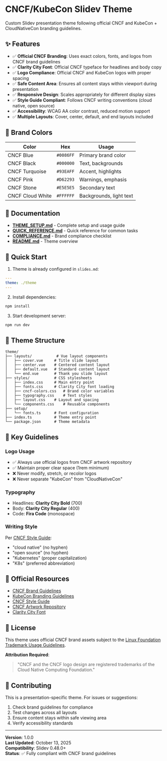 # CNCF/KubeCon Slidev Theme

Custom Slidev presentation theme following official CNCF and KubeCon + CloudNativeCon branding guidelines.

## ✨ Features

- ✅ **Official CNCF Branding**: Uses exact colors, fonts, and logos from CNCF brand guidelines
- ✅ **Clarity City Font**: Official CNCF typeface for headlines and body copy
- ✅ **Logo Compliance**: Official CNCF and KubeCon logos with proper spacing
- ✅ **Safe Content Area**: Ensures all content stays within viewport during presentation
- ✅ **Responsive Design**: Scales appropriately for different display sizes
- ✅ **Style Guide Compliant**: Follows CNCF writing conventions (cloud native, open source)
- ✅ **Accessibility**: WCAG AA color contrast, reduced motion support
- ✅ **Multiple Layouts**: Cover, center, default, and end layouts included

## 🎨 Brand Colors

| Color | Hex | Usage |
|-------|-----|-------|
| CNCF Blue | `#0086FF` | Primary brand color |
| CNCF Black | `#000000` | Text, backgrounds |
| CNCF Turquoise | `#93EAFF` | Accent, highlights |
| CNCF Pink | `#D62293` | Warnings, emphasis |
| CNCF Stone | `#E5E5E5` | Secondary text |
| CNCF Cloud White | `#FFFFFF` | Backgrounds, light text |

## 📖 Documentation

- **[THEME_SETUP.md](../THEME_SETUP.md)** - Complete setup and usage guide
- **[QUICK_REFERENCE.md](./QUICK_REFERENCE.md)** - Quick reference for common tasks
- **[COMPLIANCE.md](./COMPLIANCE.md)** - Brand compliance checklist
- **[README.md](./README.md)** - Theme overview

## 🚀 Quick Start

1. Theme is already configured in `slides.md`:
```yaml
---
theme: ./theme
---
```

2. Install dependencies:
```bash
npm install
```

3. Start development server:
```bash
npm run dev
```

## 📁 Theme Structure

```
theme/
├── layouts/           # Vue layout components
│   ├── cover.vue     # Title slide layout
│   ├── center.vue    # Centered content layout
│   ├── default.vue   # Standard content layout
│   └── end.vue       # Thank you slide layout
├── styles/           # CSS stylesheets
│   ├── index.css     # Main entry point
│   ├── fonts.css     # Clarity City font loading
│   ├── cncf-colors.css   # Brand color variables
│   ├── typography.css    # Text styles
│   ├── layout.css    # Layout and spacing
│   └── components.css    # Reusable components
├── setup/
│   └── fonts.ts      # Font configuration
├── index.ts          # Theme entry point
└── package.json      # Theme metadata
```

## 🎯 Key Guidelines

### Logo Usage
- ✅ Always use official logos from CNCF artwork repository
- ✅ Maintain proper clear space (1rem minimum)
- ❌ Never modify, stretch, or recolor logos
- ❌ Never separate "KubeCon" from "CloudNativeCon"

### Typography
- Headlines: **Clarity City Bold** (700)
- Body: **Clarity City Regular** (400)
- Code: **Fira Code** (monospace)

### Writing Style
Per [CNCF Style Guide](https://github.com/cncf/foundation/blob/main/style-guide.md):
- "cloud native" (no hyphen)
- "open source" (no hyphen)
- "Kubernetes" (proper capitalization)
- "K8s" (preferred abbreviation)

## 🔗 Official Resources

- [CNCF Brand Guidelines](https://www.cncf.io/brand-guidelines/)
- [KubeCon Branding Guidelines](https://www.cncf.io/kubecon-cloudnativecon-branding-guidelines/)
- [CNCF Style Guide](https://github.com/cncf/foundation/blob/main/style-guide.md)
- [CNCF Artwork Repository](https://github.com/cncf/artwork)
- [Clarity City Font](https://github.com/vmware/clarity-city)

## 📄 License

This theme uses official CNCF brand assets subject to the [Linux Foundation Trademark Usage Guidelines](https://www.linuxfoundation.org/legal/trademark-usage).

**Attribution Required**:
> "CNCF and the CNCF logo design are registered trademarks of the Cloud Native Computing Foundation."

## 🤝 Contributing

This is a presentation-specific theme. For issues or suggestions:
1. Check brand guidelines for compliance
2. Test changes across all layouts
3. Ensure content stays within safe viewing area
4. Verify accessibility standards

---

**Version**: 1.0.0  
**Last Updated**: October 13, 2025  
**Compatibility**: Slidev 0.48.0+  
**Status**: ✅ Fully compliant with CNCF brand guidelines
